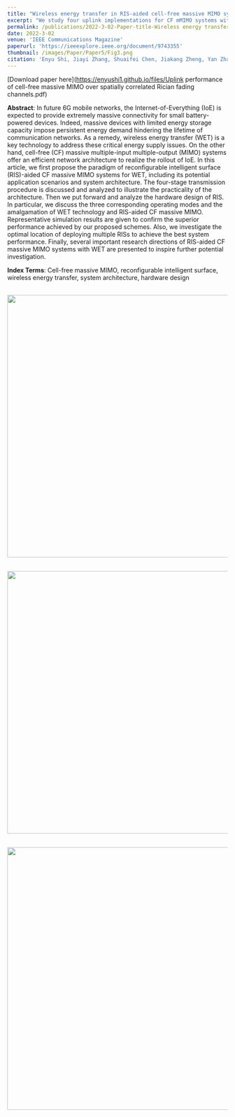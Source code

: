 ```yaml
---
title: "Wireless energy transfer in RIS-aided cell-free massive MIMO systems: Opportunities and challenges"
excerpt: "We study four uplink implementations for CF mMIMO systems with multi-antenna users, from fully centralized processing to fully distributed processing. We observe that the system performance may not always benefit from the number of antennas per user."
permalink: /publications/2022-3-02-Paper-title-Wireless energy transfer in RIS-aided cell-free massive MIMO systems: Opportunities and challenges
date: 2022-3-02
venue: 'IEEE Communications Magazine'
paperurl: 'https://ieeexplore.ieee.org/document/9743355'
thumbnail: /images/Paper/Paper5/Fig3.png
citation: 'Enyu Shi, Jiayi Zhang, Shuaifei Chen, Jiakang Zheng, Yan Zhang, Derrick Wing Kwan Ng, and Bo Ai, “Wireless energy transfer in RIS-aided cell-free massive MIMO systems: Opportunities and challenges,” IEEE Communications Magazine, vol. 60, no. 3, pp. 26-32, March 2022.'
---
```


[Download paper here](https://enyushi1.github.io/files/Uplink performance of cell-free massive MIMO over spatially correlated Rician fading channels.pdf)


**Abstract**: In future 6G mobile networks, the Internet-of-Everything (IoE) is expected to provide extremely massive connectivity for small battery-powered devices. Indeed, massive devices with limited energy storage capacity impose persistent energy demand hindering the lifetime of communication networks. As a remedy, wireless energy transfer (WET) is a key technology to address these critical energy supply issues. On the other hand, cell-free (CF) massive multiple-input multiple-output (MIMO) systems offer an efficient network architecture to realize the rollout of IoE. In this article, we first propose the paradigm of reconfigurable intelligent surface (RIS)-aided CF massive MIMO systems for WET, including its potential application scenarios and system architecture. The four-stage transmission procedure is discussed and analyzed to illustrate the practicality of the architecture. Then we put forward and analyze the hardware design of RIS. In particular, we discuss the three corresponding operating modes and the amalgamation of WET technology and RIS-aided CF massive MIMO. Representative simulation results are given to confirm the superior performance achieved by our proposed schemes. Also, we investigate the optimal location of deploying multiple RISs to achieve the best system performance. Finally, several important research directions of RIS-aided CF massive MIMO systems with WET are presented to inspire further potential investigation.


**Index Terms**: Cell-free massive MIMO, reconfigurable intelligent surface, wireless energy transfer, system architecture, hardware design

<br/><img src='/images/Paper/Paper5/11.png' width = "600">

<br/><img src='/images/Paper/Paper5/2.png' width = "600">

<br/><img src='/images/Paper/Paper5/3.png' width = "600">





